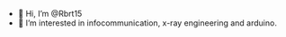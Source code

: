 - 👋 Hi, I’m @Rbrt15
- 👀 I’m interested in infocommunication, x-ray engineering and arduino.

<!---
Rbrt15/Rbrt15 is a ✨ special ✨ repository because its `README.md` (this file) appears on your GitHub profile.
You can click the Preview link to take a look at your changes.
--->
